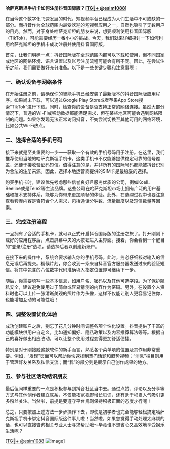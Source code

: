 **哈萨克斯坦手机卡如何注册抖音国际版？[[TG💪+ @esim1088](https://t.me/s/esim1088)]**

在当今这个数字化飞速发展的时代，短视频平台已经成为人们生活中不可或缺的一部分。而抖音作为全球范围内最受欢迎的短视频应用之一，自然也吸引了无数用户的目光。然而，对于身处哈萨克斯坦的朋友来说，想要顺利使用抖音国际版（TikTok），可能需要经历一番小小的挑战。今天，我们就来详细探讨一下如何利用哈萨克斯坦的手机卡成功注册并使用抖音国际版。

首先，让我们明确一点：抖音国际版在全球范围内都可以下载和使用，但不同国家或地区的网络环境、语言设置以及账号注册流程可能会有所不同。因此，在尝试注册之前，我们需要做好充分准备。以下是一些关键步骤和注意事项：

### 一、确认设备与网络条件

在开始注册之前，请确保你的智能手机已经安装了最新版本的抖音国际版应用程序。如果尚未下载，可以通过Google Play Store或者苹果App Store搜索“TikTok”进行下载。同时，检查你的设备是否支持正常的网络连接。虽然大部分情况下，普通的Wi-Fi或移动数据都能满足需求，但在某些地区可能会遇到网络限制的问题。如果你发现无法正常访问抖音，不妨尝试切换至其他可用的网络环境，比如公共Wi-Fi热点。

### 二、选择合适的手机号码

接下来就是至关重要的一步——获取一个有效的手机号码用于注册。在这里，我们推荐使用当地的哈萨克斯坦手机卡。这类手机卡不仅能够提供稳定可靠的信号覆盖，还便于接收验证码短信。值得注意的是，并非所有的国际号码都能被抖音识别为合法的注册来源。因此，选择本地运营商提供的SIM卡是最稳妥的选择。

购买手机卡时，建议优先考虑那些信誉良好且服务优质的公司，例如Kcell、Beeline或是Tele2等主流品牌。这些公司在哈萨克斯坦市场上拥有广泛的用户基础和技术支持体系，能够为你带来更加顺畅的体验。此外，在选购过程中也要注意查看套餐内容是否符合个人需求，包括通话分钟数、流量额度以及短信数量等因素。

### 三、完成注册流程

一旦拥有了合适的手机卡，就可以正式开启抖音国际版的注册之旅了。打开刚刚下载好的应用程序后，点击屏幕中央的大按钮进入主界面。接着，你会看到一个醒目的“登录/注册”选项，请选择后者以创建新账户。

在接下来的操作中，系统会要求输入你的手机号码。此时，务必仔细核对输入的信息无误后再提交。稍候片刻，你会收到一条来自抖音官方服务器发送过来的验证短信。将其中包含的六位数字代码准确填入指定位置即可继续下一步。

随后，你需要填写一些基本信息，如用户名、密码以及其他可选字段。为了保护隐私安全，建议避免使用过于简单或容易猜测的内容作为密码。另外，在设置个人资料时也可以上传一张清晰美观的照片作为头像，这样不仅能让别人更容易记住你，也能增加互动的可能性哦！

### 四、调整设置优化体验

成功创建账户之后，别忘了花几分钟时间调整各项个性化设置。抖音提供了丰富的功能模块供用户自定义，比如通知偏好、隐私政策以及内容推荐算法等等。根据自己的喜好做出相应改动，可以让整个使用过程变得更加舒适便捷。

特别是对于刚接触这款软件的新手而言，熟悉各个菜单项的位置及其作用非常重要。例如，“发现”页面可以帮助你快速找到热门话题和趋势视频；“消息”栏目则用于管理好友关系及私信交流；而“我”的部分则是展示自己创作成果的地方。

### 五、参与社区活动结识朋友

最后但同样重要的一点是积极参与到抖音社区当中去。通过点赞、评论以及分享等方式与其他创作者建立联系，不仅能拓宽视野增长见识，还有助于积累人气吸引更多粉丝关注。当然啦，前提是要遵守平台规则保持积极正面的态度才行呢！

总之，只要按照上述方法一步步操作下去，即使是初学者也完全能够轻松搞定哈萨克斯坦手机卡绑定抖音国际版这件事儿啦！当然啦，如果您觉得手动处理太麻烦的话，也可以直接咨询相关专业人士寻求帮助哦～毕竟谁不想省心又高效地享受娱乐生活呢？

[[TG💪+ @esim1088](https://t.me/s/esim1088) ![Image](https://i.postimg.cc/4NQfJmqS/Snipaste-2025-05-13-00-14-12.png)]